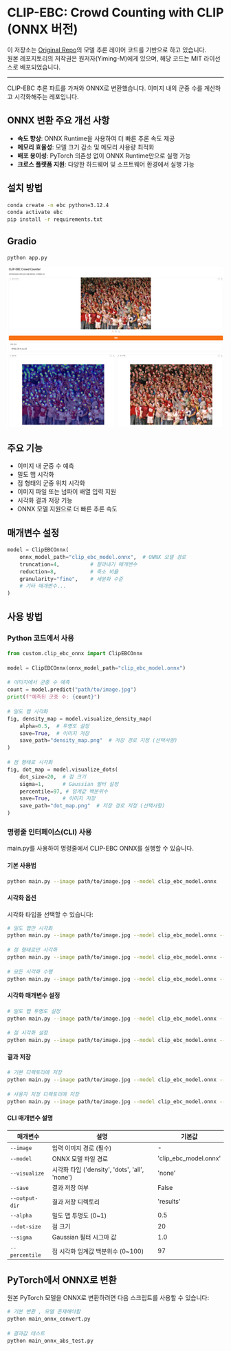 # CLIP-EBC: Crowd Counting with CLIP (ONNX 버전)

이 저장소는 [Original Repo](https://github.com/Yiming-M/CLIP-EBC)의 모델 추론 레이어 코드를 기반으로 하고 있습니다.  
원본 레포지토리의 저작권은 원저자(Yiming-M)에게 있으며, 해당 코드는 MIT 라이선스로 배포되었습니다.  

---

CLIP-EBC 추론 파트를 가져와 ONNX로 변환했습니다.
이미지 내의 군중 수를 계산하고 시각화해주는 레포입니다.

## ONNX 변환 주요 개선 사항

- **속도 향상**: ONNX Runtime을 사용하여 더 빠른 추론 속도 제공
- **메모리 효율성**: 모델 크기 감소 및 메모리 사용량 최적화
- **배포 용이성**: PyTorch 의존성 없이 ONNX Runtime만으로 실행 가능
- **크로스 플랫폼 지원**: 다양한 하드웨어 및 소프트웨어 환경에서 실행 가능

## 설치 방법

```bash
conda create -n ebc python=3.12.4
conda activate ebc
pip install -r requirements.txt
```

## Gradio
```bash
python app.py
```
![sample image](assets/sample.png)

## 주요 기능

- 이미지 내 군중 수 예측
- 밀도 맵 시각화
- 점 형태의 군중 위치 시각화
- 이미지 파일 또는 넘파이 배열 입력 지원
- 시각화 결과 저장 기능
- ONNX 모델 지원으로 더 빠른 추론 속도

## 매개변수 설정

```python
model = ClipEBCOnnx(
    onnx_model_path="clip_ebc_model.onnx",  # ONNX 모델 경로
    truncation=4,          # 잘라내기 매개변수
    reduction=8,           # 축소 비율
    granularity="fine",    # 세분화 수준
    # 기타 매개변수...
)
```

## 사용 방법

### Python 코드에서 사용
```python
from custom.clip_ebc_onnx import ClipEBCOnnx

model = ClipEBCOnnx(onnx_model_path="clip_ebc_model.onnx")

# 이미지에서 군중 수 예측
count = model.predict("path/to/image.jpg")
print(f"예측된 군중 수: {count}")

# 밀도 맵 시각화
fig, density_map = model.visualize_density_map(
    alpha=0.5,  # 투명도 설정
    save=True,  # 이미지 저장
    save_path="density_map.png"  # 저장 경로 지정 (선택사항)
)

# 점 형태로 시각화
fig, dot_map = model.visualize_dots(
    dot_size=20,  # 점 크기
    sigma=1,      # Gaussian 필터 설정
    percentile=97, # 임계값 백분위수
    save=True,    # 이미지 저장
    save_path="dot_map.png"  # 저장 경로 지정 (선택사항)
)
```

### 명령줄 인터페이스(CLI) 사용

main.py를 사용하여 명령줄에서 CLIP-EBC ONNX를 실행할 수 있습니다.

#### 기본 사용법

```bash
python main.py --image path/to/image.jpg --model clip_ebc_model.onnx
```

#### 시각화 옵션

시각화 타입을 선택할 수 있습니다:
```bash
# 밀도 맵만 시각화
python main.py --image path/to/image.jpg --model clip_ebc_model.onnx --visualize density

# 점 형태로만 시각화
python main.py --image path/to/image.jpg --model clip_ebc_model.onnx --visualize dots

# 모든 시각화 수행
python main.py --image path/to/image.jpg --model clip_ebc_model.onnx --visualize all
```

#### 시각화 매개변수 설정

```bash
# 밀도 맵 투명도 설정
python main.py --image path/to/image.jpg --model clip_ebc_model.onnx --visualize density --alpha 0.7

# 점 시각화 설정
python main.py --image path/to/image.jpg --model clip_ebc_model.onnx --visualize dots --dot-size 30 --sigma 1.5 --percentile 95
```

#### 결과 저장

```bash
# 기본 디렉토리에 저장
python main.py --image path/to/image.jpg --model clip_ebc_model.onnx --visualize all --save

# 사용자 지정 디렉토리에 저장
python main.py --image path/to/image.jpg --model clip_ebc_model.onnx --visualize all --save --output-dir my_results
```

#### CLI 매개변수 설명

| 매개변수 | 설명 | 기본값 |
|----------|------|---------|
| `--image` | 입력 이미지 경로 (필수) | - |
| `--model` | ONNX 모델 파일 경로 | 'clip_ebc_model.onnx' |
| `--visualize` | 시각화 타입 ('density', 'dots', 'all', 'none') | 'none' |
| `--save` | 결과 저장 여부 | False |
| `--output-dir` | 결과 저장 디렉토리 | 'results' |
| `--alpha` | 밀도 맵 투명도 (0~1) | 0.5 |
| `--dot-size` | 점 크기 | 20 |
| `--sigma` | Gaussian 필터 시그마 값 | 1.0 |
| `--percentile` | 점 시각화 임계값 백분위수 (0~100) | 97 |

## PyTorch에서 ONNX로 변환

원본 PyTorch 모델을 ONNX로 변환하려면 다음 스크립트를 사용할 수 있습니다:
```bash
# 기본 변환 , 모델 존재해야함
python main_onnx_convert.py

# 결과값 테스트
python main_onnx_abs_test.py
```

